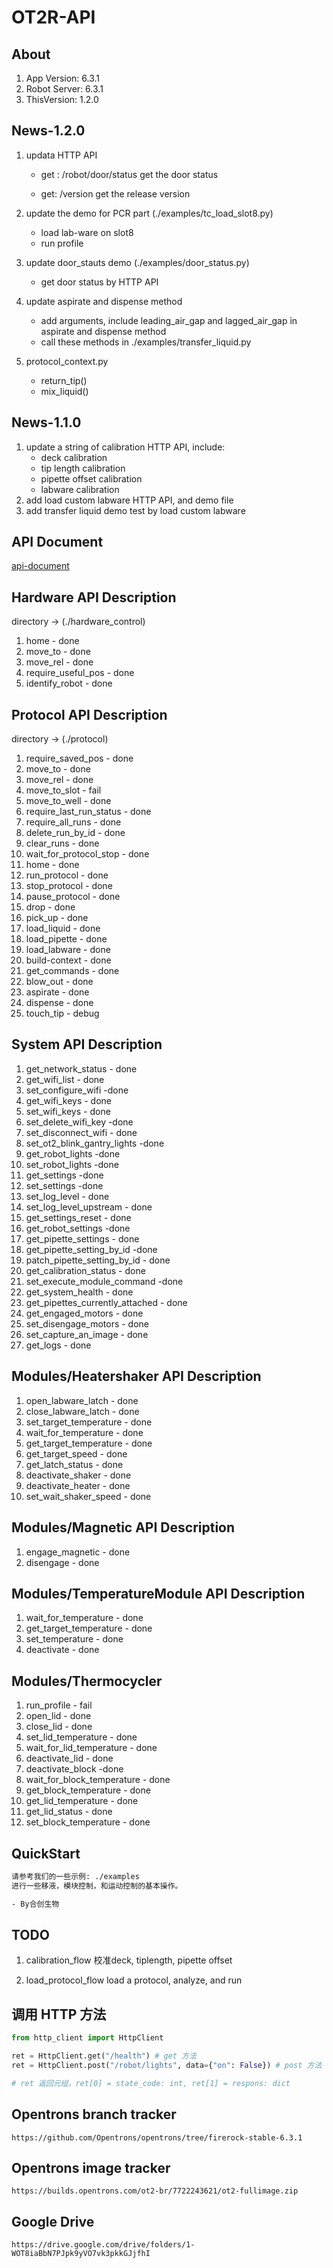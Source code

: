 # OT2R-API

## About

1. App Version: 6.3.1
2. Robot Server: 6.3.1
3. ThisVersion: 1.2.0

## News-1.2.0

1. updata HTTP API
   
   - get : /robot/door/status
     get the door status
   
   - get: /version
     get the release version

2. update the demo for PCR part (./examples/tc_load_slot8.py)
   
   - load lab-ware on slot8
   - run profile

3. update door_stauts demo (./examples/door_status.py)
   
   - get door status by HTTP API

4. update aspirate and dispense method
   
   - add arguments, include leading_air_gap and lagged_air_gap in aspirate and dispense method
   - call these methods in ./examples/transfer_liquid.py

5. protocol_context.py
   
   - return_tip()
   - mix_liquid()

## News-1.1.0

1. update a string of calibration HTTP API, include:
   - deck calibration
   - tip length calibration
   - pipette offset calibration
   - labware calibration
2. add load custom labware HTTP API, and demo file
3. add transfer liquid demo test by load custom labware
   
   

## API Document

[api-document](127.0.0.1/ot2-openapi_api_project.html)

## Hardware API Description

directory -> (./hardware_control)

1. home - done
2. move_to - done
3. move_rel - done
4. require_useful_pos - done
5. identify_robot - done

## Protocol API Description

directory -> (./protocol)

1. require_saved_pos - done
2. move_to - done
3. move_rel - done
4. move_to_slot - fail
5. move_to_well - done
6. require_last_run_status - done
7. require_all_runs - done
8. delete_run_by_id - done
9. clear_runs - done
10. wait_for_protocol_stop - done
11. home - done
12. run_protocol - done
13. stop_protocol - done
14. pause_protocol - done
15. drop - done
16. pick_up - done
17. load_liquid - done
18. load_pipette - done
19. load_labware - done
20. build-context - done
21. get_commands - done
22. blow_out - done
23. aspirate - done
24. dispense - done
25. touch_tip - debug

## System API Description

1. get_network_status - done
2. get_wifi_list - done
3. set_configure_wifi -done
4. get_wifi_keys - done
5. set_wifi_keys - done
6. set_delete_wifi_key -done
7. set_disconnect_wifi - done
8. set_ot2_blink_gantry_lights -done
9. get_robot_lights -done
10. set_robot_lights -done
11. get_settings -done
12. set_settings -done
13. set_log_level - done
14. set_log_level_upstream - done
15. get_settings_reset - done
16. get_robot_settings -done
17. get_pipette_settings - done
18. get_pipette_setting_by_id -done
19. patch_pipette_setting_by_id - done
20. get_calibration_status - done
21. set_execute_module_command -done
22. get_system_health - done
23. get_pipettes_currently_attached - done
24. get_engaged_motors - done
25. set_disengage_motors - done
26. set_capture_an_image - done
27. get_logs - done

## Modules/Heatershaker API Description

1. open_labware_latch - done
2. close_labware_latch - done
3. set_target_temperature - done
4. wait_for_temperature - done
5. get_target_temperature - done
6. get_target_speed - done
7. get_latch_status - done
8. deactivate_shaker - done
9. deactivate_heater - done
10. set_wait_shaker_speed - done

## Modules/Magnetic API Description

1. engage_magnetic - done
2. disengage - done

## Modules/TemperatureModule API Description

1. wait_for_temperature - done
2. get_target_temperature - done
3. set_temperature - done
4. deactivate - done

## Modules/Thermocycler

1. run_profile - fail
2. open_lid  - done
3. close_lid - done
4. set_lid_temperature - done
5. wait_for_lid_temperature - done
6. deactivate_lid - done
7. deactivate_block -done
8. wait_for_block_temperature - done
9. get_block_temperature - done
10. get_lid_temperature - done
11. get_lid_status - done
12. set_block_temperature - done

## QuickStart

```tex
请参考我们的一些示例: ./examples
进行一些移液，模块控制，和运动控制的基本操作。

- By合创生物
```

## TODO

1. calibration_flow
   校准deck, tiplength, pipette offset

2. load_protocol_flow
   load a protocol, analyze, and run

## 调用 HTTP 方法

```python
from http_client import HttpClient

ret = HttpClient.get("/health") # get 方法
ret = HttpClient.post("/robot/lights", data={"on": False}) # post 方法

# ret 返回元组，ret[0] = state_code: int, ret[1] = respons: dict 
```

## Opentrons branch tracker

```context
https://github.com/Opentrons/opentrons/tree/firerock-stable-6.3.1 
```

## Opentrons image tracker

```context
https://builds.opentrons.com/ot2-br/7722243621/ot2-fullimage.zip
```

## Google Drive

```text
https://drive.google.com/drive/folders/1-WOT8iaBbN7PJpk9yVO7vk3pkkGJjfhI
```


